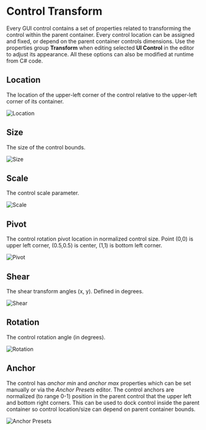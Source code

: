 # Control Transform

Every GUI control contains a set of properties related to transforming the control within the parent container. Every control location can be assigned and fixed, or depend on the parent container controls dimensions. Use the properties group **Transform** when editing selected **UI Control** in the editor to adjust its appearance. All these options can also be modified at runtime from C# code.

## Location

The location of the upper-left corner of the control relative to the upper-left corner of its container.

![Location](media/location.jpg)

## Size

The size of the control bounds.

![Size](media/size.jpg)

## Scale

The control scale parameter.

![Scale](media/scale.jpg)

## Pivot

The control rotation pivot location in normalized control size. Point (0,0) is upper left corner, (0.5,0.5) is center, (1,1) is bottom left corner.

![Pivot](media/pivot.jpg)

## Shear

The shear transform angles (x, y). Defined in degrees.

![Shear](media/shear.jpg)

## Rotation

The control rotation angle (in degrees).

![Rotation](media/rotation.jpg)

## Anchor

The control has *anchor min* and *anchor max* properties which can be set manually or via the *Anchor Presets* editor. The control anchors are normalized (to range 0-1) position in the parent control that the upper left and bottom right corners.
This can be used to dock control inside the parent container so control location/size can depend on parent container bounds.

![Anchor Presets](media/anchor_presets.png)

